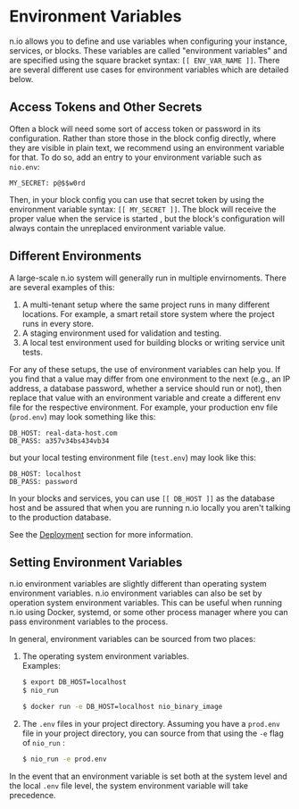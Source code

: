 # Environment Variables

n.io allows you to define and use variables when configuring your instance, services, or blocks. These variables are called "environment variables" and are specified using the square bracket syntax: `[[ ENV_VAR_NAME ]]`. There are several different use cases for environment variables which are detailed below.

## Access Tokens and Other Secrets

Often a block will need some sort of access token or password in its configuration. Rather than store those in the block config directly, where they are visible in plain text, we recommend using an environment variable for that. To do so, add an entry to your environment variable such as  `nio.env`:

```
MY_SECRET: p@$$w0rd
```

Then, in your block config you can use that secret token by using the environment variable syntax: `[[ MY_SECRET ]]`. The block will receive the proper value when the service is started , but the block's configuration will always contain the unreplaced environment variable value.

## Different Environments

A large-scale n.io system will generally run in multiple envirnoments. There are several examples of this:

1. A multi-tenant setup where the same project runs in many different locations. For example, a smart retail store system where the project runs in every store.
2. A staging environment used for validation and testing.
3. A local test environment used for building blocks or writing service unit tests.

For any of these setups, the use of environment variables can help you. If you find that a value may differ from one environment to the next \(e.g., an IP address, a database password, whether a service should run or not\), then replace that value with an environment variable and create a different env file for the respective environment. For example, your production env file \(`prod.env`\) may look something like this:

```
DB_HOST: real-data-host.com
DB_PASS: a357v34bs434vb34
```

but your local testing environment file \(`test.env`\) may look like this:

```
DB_HOST: localhost
DB_PASS: password
```

In your blocks and services, you can use `[[ DB_HOST ]]` as the database host and be assured that when you are running n.io locally you aren't talking to the production database.

See the [Deployment](/deployment) section for more information.

## Setting Environment Variables

n.io environment variables are slightly different than operating system environment variables. n.io environment variables can also be set by operation system environment variables. This can be useful when running n.io using Docker, systemd, or some other process manager where you can pass environment variables to the process.

In general, environment variables can be sourced from two places:

1. The operating system environment variables.  
   Examples:

   ```bash
   $ export DB_HOST=localhost
   $ nio_run
   ```

   ```bash
   $ docker run -e DB_HOST=localhost nio_binary_image
   ```

2. The `.env` files in your project directory. Assuming you have a `prod.env` file in your project directory, you can source from that using the `-e` flag of `nio_run` :

   ```bash
   $ nio_run -e prod.env
   ```

In the event that an environment variable is set both at the system level and the local  `.env` file level, the system environment variable will take precedence.

